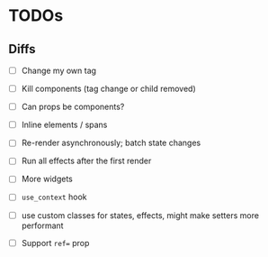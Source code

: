 # TODOs

## Diffs

- [ ] Change my own tag
- [ ] Kill components (tag change or child removed)
- [ ] Can props be components?

- [ ] Inline elements / spans
- [ ] Re-render asynchronously; batch state changes
- [ ] Run all effects after the first render
- [ ] More widgets
- [ ] `use_context` hook
- [ ] use custom classes for states, effects, might make setters more performant
- [ ] Support `ref=` prop
